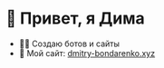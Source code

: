 # 👋 Привет, я Дима
- 👨‍💻 Создаю ботов и сайты
- 🍭 Мой сайт: [dmitry-bondarenko.xyz](http://dmitry-bondarenko.xyz/)

<!---


🅰️🅱️🅾️🅱️🅰️


--->
